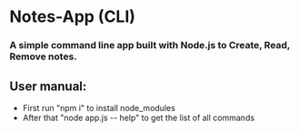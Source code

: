 # Notes-App (CLI)
### A simple command line app built with Node.js to Create, Read, Remove notes.
## User manual:
- First run "npm i" to install node_modules
- After that "node app.js -- help" to get the list of all commands